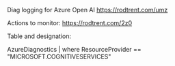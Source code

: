 Diag logging for Azure Open AI https://rodtrent.com/umz

Actions to monitor: https://rodtrent.com/2z0

Table and designation:

AzureDiagnostics
| where ResourceProvider == "MICROSOFT.COGNITIVESERVICES"
